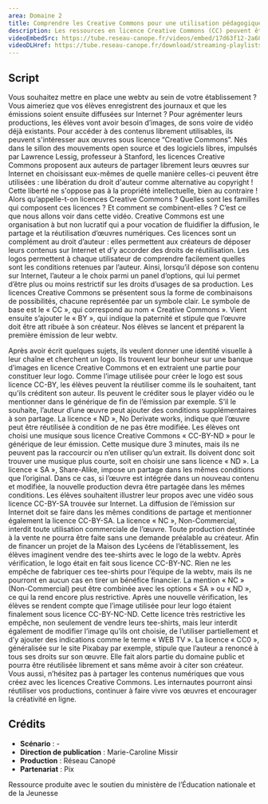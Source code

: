 ```yaml
---
area: Domaine 2
title: Comprendre les Creative Commons pour une utilisation pédagogique
description: Les ressources en licence Creative Commons (CC) peuvent être des ressources précieuses lors de la création d'un support pédagogique. Voici comment s'y retrouver entre les différents types de licences CC.
videoEmbedSrc: https://tube.reseau-canope.fr/videos/embed/17d63f12-2a68-4110-8943-dba74582befd
videoDLHref: https://tube.reseau-canope.fr/download/streaming-playlists/hls/videos/17d63f12-2a68-4110-8943-dba74582befd-1080-fragmented.mp4
---
```


## Script

Vous souhaitez mettre en place une webtv au sein de votre établissement ?
Vous aimeriez que vos élèves enregistrent des journaux et que les émissions soient ensuite diffusées sur Internet ?
Pour agrémenter leurs productions, les élèves vont avoir besoin d’images, de sons voire de vidéo déjà existants.
Pour accéder à des contenus librement utilisables, ils peuvent s'intéresser aux œuvres sous licence “Creative Commons”. 
Nés dans le sillon des mouvements open source et des logiciels libres, impulsés par Lawrence Lessig, professeur à Stanford,
les licences Creative Commons proposent aux auteurs de partager librement leurs œuvres sur Internet en choisissant eux-mêmes de quelle manière celles-ci peuvent être utilisées : une libération du droit d'auteur comme alternative au copyright !
Cette liberté ne s'oppose pas à la propriété intellectuelle, bien au contraire !
Alors qu’appelle-t-on licences Creative Commons ?
Quelles sont les familles qui composent ces licences ?
Et comment se combinent-elles ?
C’est ce que nous allons voir dans cette vidéo.
Creative Commons est une organisation à but non lucratif qui a pour vocation de fluidifier la diffusion, le partage et la réutilisation d’œuvres numériques.
Ces licences sont un complément au droit d’auteur : elles permettent aux créateurs de déposer leurs contenus sur Internet et d’y accorder des droits de réutilisation.
Les logos permettent à chaque utilisateur de comprendre facilement quelles sont les conditions retenues par l’auteur.
Ainsi, lorsqu’il dépose son contenu sur Internet, l’auteur a le choix parmi un panel d’options, qui lui permet d’être plus ou moins restrictif sur les droits d’usages de sa production.
Les licences Creative Commons se présentent sous la forme de combinaisons de possibilités, chacune représentée par un symbole clair.
Le symbole de base est le « CC », qui correspond au nom « Creative Commons ».
Vient ensuite s’ajouter le « BY », qui indique la paternité et stipule que l’œuvre doit être att ribuée à son créateur.
Nos élèves se lancent et préparent la première émission de leur webtv.

Après avoir écrit quelques sujets, ils veulent donner une identité visuelle à leur chaîne et cherchent un logo.
Ils trouvent leur bonheur sur une banque d’images en licence Creative Commons et en extraient une partie pour constituer leur logo.
Comme l’image utilisée pour créer le logo est sous licence CC-BY, les élèves peuvent la réutiliser comme ils le souhaitent, tant qu’ils créditent son auteur.
Ils peuvent le créditer sous le player vidéo ou le mentionner dans le générique de fin de l’émission par exemple.
S’il le souhaite, l’auteur d’une œuvre peut ajouter des conditions supplémentaires à son partage.
La licence « ND », No Derivate works, indique que l’œuvre peut être réutilisée à condition de ne pas  être modifiée.
Les élèves ont choisi une musique sous licence Creative Commons « CC-BY-ND » pour le générique de leur émission.
Cette musique dure 3 minutes, mais ils ne peuvent pas la raccourcir ou n’en utiliser qu’un extrait.
Ils doivent donc soit trouver une musique plus courte, soit en choisir une sans licence « ND ».
La licence « SA », Share-Alike, impose un partage dans les mêmes conditions que l’original.
Dans ce cas, si l’œuvre est intégrée dans un nouveau contenu et modifiée, la nouvelle production devra être partagée dans les mêmes conditions.
Les élèves souhaitent illustrer leur propos avec une vidéo sous licence CC-BY-SA trouvée sur Internet.
La diffusion de l’émission sur Internet doit se faire dans les mêmes conditions de partage et mentionner également la licence CC-BY-SA.
La licence « NC », Non-Commercial, interdit toute utilisation commerciale de l’œuvre. Toute production destinée à la vente ne pourra être faite sans une demande préalable au créateur.
Afin de financer un projet de la Maison des Lycéens de l’établissement, les élèves imaginent vendre des tee-shirts avec le logo de la webtv.
Après vérification, le logo était en fait sous licence CC-BY-NC.
Rien ne les empêche de fabriquer ces tee-shirts pour l’équipe de la webtv, mais ils ne pourront en aucun cas en tirer un bénéfice financier.
La mention « NC » (Non-Commercial) peut être combinée avec les options « SA » ou « ND », ce qui la rend encore plus restrictive.
Après une nouvelle vérification, les élèves se rendent compte que l’image utilisée pour leur logo étaient finalement sous licence CC-BY-NC-ND.
Cette licence très restrictive les empêche, non seulement de vendre leurs tee-shirts, mais leur interdit également de modifier l’image qu’ils ont choisie, de l’utiliser partiellement et d’y ajouter des indications comme le terme « WEB TV ».
La licence « CC0 », généralisée sur le site Pixabay par exemple, stipule que l’auteur a renoncé à tous ses droits sur son œuvre. 
Elle fait alors partie du domaine public et pourra être réutilisée librement et sans même avoir à citer son créateur. Vous aussi, n’hésitez pas à partager les contenus numériques que vous créez avec les licences Creative Commons. 
Les internautes pourront ainsi réutiliser vos productions, continuer à faire vivre vos œuvres et encourager la créativité en ligne.



## Crédits

- **Scénario** : -
- **Direction de publication** : Marie-Caroline Missir
- **Production** : Réseau Canopé
- **Partenariat** : Pix

Ressource produite avec le soutien du ministère de l’Éducation nationale et de la Jeunesse
